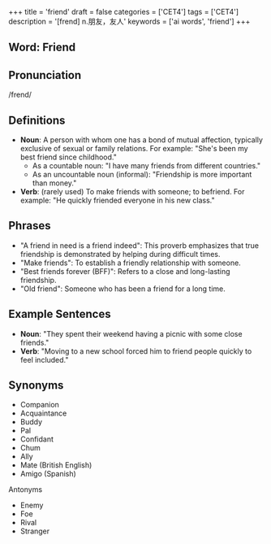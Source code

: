 +++
title = 'friend'
draft = false
categories = ['CET4']
tags = ['CET4']
description = '[frend] n.朋友，友人'
keywords = ['ai words', 'friend']
+++

## Word: Friend

## Pronunciation
/frend/

## Definitions
- **Noun**: A person with whom one has a bond of mutual affection, typically exclusive of sexual or family relations. For example: "She's been my best friend since childhood."
  - As a countable noun: "I have many friends from different countries."
  - As an uncountable noun (informal): "Friendship is more important than money."
- **Verb**: (rarely used) To make friends with someone; to befriend. For example: "He quickly friended everyone in his new class."

## Phrases
- "A friend in need is a friend indeed": This proverb emphasizes that true friendship is demonstrated by helping during difficult times.
- "Make friends": To establish a friendly relationship with someone.
- "Best friends forever (BFF)": Refers to a close and long-lasting friendship.
- "Old friend": Someone who has been a friend for a long time.

## Example Sentences
- **Noun**: "They spent their weekend having a picnic with some close friends."
- **Verb**: "Moving to a new school forced him to friend people quickly to feel included."

## Synonyms
- Companion
- Acquaintance
- Buddy
- Pal
- Confidant
- Chum
- Ally
- Mate (British English)
- Amigo (Spanish) 

Antonyms
- Enemy
- Foe
- Rival
- Stranger
